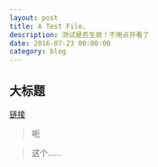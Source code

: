 ```yaml
---
layout: post
title: A Test File.
description: 测试是否生效！不用点开看了
date: 2016-07-23 00:00:00
category: blog
---
```


## 大标题

[链接](http://www.google.com)

> 呃

> 这个……

